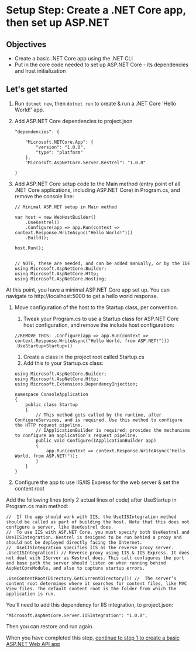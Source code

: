 # Setup Step: Create a .NET Core app, then set up ASP.NET  

## Objectives 
- Create a basic .NET Core app using the .NET CLI
- Put in the core code needed to set up ASP.NET Core - its dependencies and host initialization

## Let's get started

1. Run `dotnet new`, then `dotnet run` to create & run a .NET Core 'Hello World!' app. 
1. Add ASP.NET Core dependencies to project.json

    ```
    "dependencies": {

        "Microsoft.NETCore.App": {
            "version": "1.0.0",
            "type": "platform"
        },
        "Microsoft.AspNetCore.Server.Kestrel": "1.0.0"
    
    }
    ```

1. Add ASP.NET Core setup code to the Main method (entry point of all .NET Core applications, including ASP.NET Core) in Program.cs, and remove the console line: 

    ```
    // Minimal ASP.NET setup in Main method

    var host = new WebHostBuilder()
        .UseKestrel()
        .Configure(app => app.Run(context => context.Response.WriteAsync("Hello World!")))
        .Build();

    host.Run();


    // NOTE, these are needed, and can be added manually, or by the IDE 
    using Microsoft.AspNetCore.Builder;
    using Microsoft.AspNetCore.Http;
    using Microsoft.AspNetCore.Hosting;
    ```

At this point, you have a minimal ASP.NET Core app set up. You can navigate to http://localhost:5000 to get a hello world response.

1. Move configuration of the host to the Startup class, per convention. 

    1. Tweak your Program.cs to use a Startup class for ASP.NET Core host configuration, and remove the include host configuration:

    ```
    //REMOVE THIS: .Configure(app => app.Run(context => context.Response.WriteAsync("Hello World, from ASP.NET!")))                    
    .UseStartup<Startup>()
    ```

    1. Create a class in the project root called Startup.cs
    1. Add this to your Startup.cs class: 

    ```
    using Microsoft.AspNetCore.Builder;
    using Microsoft.AspNetCore.Http;
    using Microsoft.Extensions.DependencyInjection;
    
    namespace ConsoleApplication
    {
        public class Startup
        {
            // This method gets called by the runtime, after ConfigureServices, and is required. Use this method to configure the HTTP request pipeline.
            // IApplicationBuilder is required; provides the mechanisms to configure an application’s request pipeline.
            public void Configure(IApplicationBuilder app)
            {
                app.Run(context => context.Response.WriteAsync("Hello World, from ASP.NET!"));
            }
        }
    }
    ```

1. Configure the app to use IIS/IIS Express for the web server & set the content root 

Add the following lines (only 2 actual lines of code) after UseStartup in Program.cs main method: 

```        
//  If the app should work with IIS, the UseIISIntegration method should be called as part of building the host. Note that this does not configure a server, like UseKestrel does. 
//  To use IIS with ASP.NET Core, you must specify both UseKestrel and UseIISIntegration. Kestrel is designed to be run behind a proxy and should not be deployed directly facing the Internet. 
//  UseIISIntegration specifies IIS as the reverse proxy server.
.UseIISIntegration() // Reverse proxy using IIS & IIS Express. It does not deal with IServer as Kestrel does. This call configures the port and base path the server should listen on when running behind AspNetCoreModule, and also to capture startup errors. 

.UseContentRoot(Directory.GetCurrentDirectory()) //  The server’s content root determines where it searches for content files, like MVC View files. The default content root is the folder from which the application is run.
```

You'll need to add this dependency for IIS integration, to project.json: 

```
"Microsoft.AspNetCore.Server.IISIntegration": "1.0.0",
```

Then you can restore and run again. 

When you have completed this step, [continue to step 1 to create a basic ASP.NET Web API app](https://github.com/Wyntuition/aspnetcore-workshop-kit/tree/master/01-BasicApiApp)

